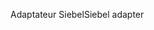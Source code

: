 <span data-ttu-id="715bc-101">Adaptateur Siebel</span><span class="sxs-lookup"><span data-stu-id="715bc-101">Siebel adapter</span></span>